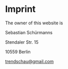 # Imprint

The owner of this website is

Sebastian Schürmanns

Stendaler Str. 15

10559 Berlin

<trendschau@gmail.com>


